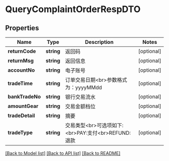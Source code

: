# QueryComplaintOrderRespDTO

## Properties
Name | Type | Description | Notes
------------ | ------------- | ------------- | -------------
**returnCode** | **string** | 返回码 | [optional] 
**returnMsg** | **string** | 返回信息 | [optional] 
**accountNo** | **string** | 电子账号 | [optional] 
**tradeTime** | **string** | 订单交易日期&lt;br&gt;参数格式为：yyyyMMdd | [optional] 
**bankTradeNo** | **string** | 银行交易流水 | [optional] 
**amountGear** | **string** | 交易金额档位 | [optional] 
**tradeDetail** | **string** | 摘要 | [optional] 
**tradeType** | **string** | 交易类型&lt;br&gt;可选项如下:&lt;br&gt;PAY:支付&lt;br&gt;REFUND:退款 | [optional] 

[[Back to Model list]](../README.md#documentation-for-models) [[Back to API list]](../README.md#documentation-for-api-endpoints) [[Back to README]](../README.md)


